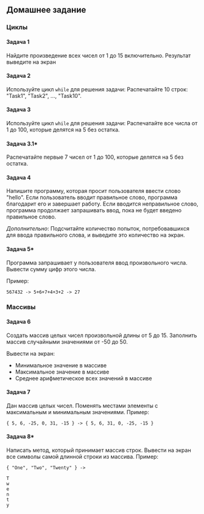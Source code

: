 ## Домашнее задание

### Циклы

#### Задача 1
Найдите произведение всех чисел от 1 до 15 включительно.
Результат выведите на экран

#### Задача 2
Используйте цикл `while` для решения задачи:
Распечатайте 10 строк: "Task1", "Task2", ..., "Task10".

#### Задача 3
Используйте цикл `while` для решения задачи:
Распечатайте все числа от 1 до 100, которые делятся на 5 без остатка.

#### Задача 3.1*
Распечатайте первые 7 чисел от 1 до 100, которые делятся на 5 без остатка.

#### Задача 4
Напишите программу, которая просит пользователя ввести слово "hello". Если пользователь вводит правильное слово, программа благодарит его и завершает работу. Если вводится неправильное слово, программа продолжает запрашивать ввод, пока не будет введено правильное слово.

_Дополнительно_: Подсчитайте количество попыток, потребовавшихся для ввода правильного слова, и выведите это количество на экран.

#### Задача 5*
Программа запрашивает у пользователя ввод произвольного числа. Вывести сумму цифр этого числа.

Пример:
```none
567432 -> 5+6+7+4+3+2 -> 27
```

### Массивы

#### Задача 6
Создать массив целых чисел произвольной длины от 5 до 15. Заполнить массив случайными значениями от -50 до 50.

Вывести на экран:
- Минимальное значение в массиве
- Максимальное значение в массиве
- Среднее арифметическое всех значений в массиве

#### Задача 7
Дан массив целых чисел. Поменять местами элементы с максимальным и минимальным значениями.
Пример:
```none
{ 5, 6, -25, 0, 31, -15 } -> { 5, 6, 31, 0, -25, -15 }
```

#### Задача 8*
Написать метод, который принимает массив строк. Вывести на экран все символы самой длинной строки из массива.
Пример:
```none
{ "One", "Two", "Twenty" } ->

T
w
e
n
t
y
```

